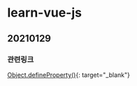 # learn-vue-js

## 20210129
### 관련링크
[Object.defineProperty()](https://developer.mozilla.org/ko/docs/Web/JavaScript/Reference/Global_Objects/Object/defineProperty){: target="_blank"}
<!-- [즉시 실행 함수 표현(IIFE, Immediately Invoked Function Expression)](https://developer.mozilla.org/ko/docs/Glossary/IIFE){: target="_blank"} -->
